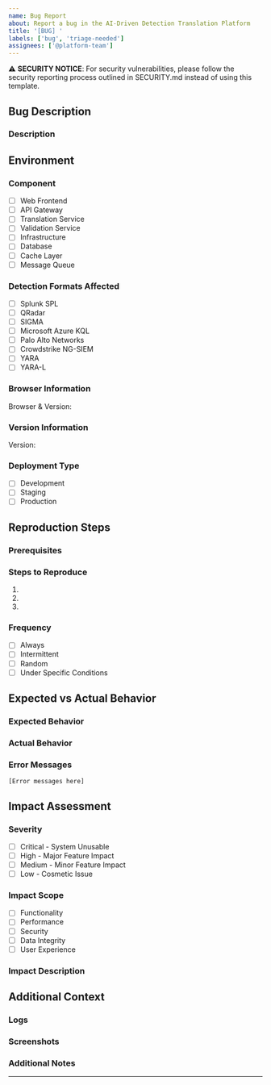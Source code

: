 ```yaml
---
name: Bug Report
about: Report a bug in the AI-Driven Detection Translation Platform
title: '[BUG] '
labels: ['bug', 'triage-needed']
assignees: ['@platform-team']
---
```


⚠️ **SECURITY NOTICE**: For security vulnerabilities, please follow the security reporting process outlined in SECURITY.md instead of using this template.

## Bug Description
<!-- Provide a clear and detailed description of the bug -->
### Description
<!-- Required: Describe the bug in detail with context -->


## Environment
<!-- Required: Provide details about your environment -->
### Component
<!-- Required: Select the affected system component -->
- [ ] Web Frontend
- [ ] API Gateway
- [ ] Translation Service
- [ ] Validation Service
- [ ] Infrastructure
- [ ] Database
- [ ] Cache Layer
- [ ] Message Queue

### Detection Formats Affected
<!-- Optional: Select all formats that are affected -->
- [ ] Splunk SPL
- [ ] QRadar
- [ ] SIGMA
- [ ] Microsoft Azure KQL
- [ ] Palo Alto Networks
- [ ] Crowdstrike NG-SIEM
- [ ] YARA
- [ ] YARA-L

### Browser Information
<!-- Optional: Required only for frontend issues -->
Browser & Version: 

### Version Information
<!-- Required: Platform version where the bug occurs -->
Version: 

### Deployment Type
<!-- Required: Select the deployment environment -->
- [ ] Development
- [ ] Staging
- [ ] Production

## Reproduction Steps
<!-- Required: Provide detailed steps to reproduce the bug -->
### Prerequisites
<!-- Optional: List any required setup or conditions -->


### Steps to Reproduce
<!-- Required: Number each step clearly -->
1. 
2. 
3. 

### Frequency
<!-- Required: Select how often the bug occurs -->
- [ ] Always
- [ ] Intermittent
- [ ] Random
- [ ] Under Specific Conditions

## Expected vs Actual Behavior
<!-- Required: Clearly describe the expected and actual behavior -->
### Expected Behavior
<!-- Required: What should happen according to specifications -->


### Actual Behavior
<!-- Required: What actually happens in the system -->


### Error Messages
<!-- Optional: Include any error messages or codes -->
```
[Error messages here]
```

## Impact Assessment
<!-- Required: Assess the bug's impact and severity -->
### Severity
<!-- Required: Select the bug severity level -->
- [ ] Critical - System Unusable
- [ ] High - Major Feature Impact
- [ ] Medium - Minor Feature Impact
- [ ] Low - Cosmetic Issue

### Impact Scope
<!-- Required: Select all impacted areas -->
- [ ] Functionality
- [ ] Performance
- [ ] Security
- [ ] Data Integrity
- [ ] User Experience

### Impact Description
<!-- Required: Describe the business/user impact in detail -->


## Additional Context
<!-- Optional: Provide any additional context or information -->
### Logs
<!-- Optional: Attach relevant log files (max size: 10MB) -->


### Screenshots
<!-- Optional: Attach screenshots showing the issue (max size: 5MB per image) -->


### Additional Notes
<!-- Optional: Add any other context about the problem -->


---
<!-- 
Template Version: 1.0
For guidance on bug reporting best practices, please refer to CONTRIBUTING.md
-->